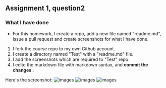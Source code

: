 ## Assignment 1, question2   
  
### What I have done
* For this homework, I create a repo, add a new file named "readme.md", issue a pull request and create screenshots for what I have done.
  
1. I fork the course repo to my own Github account.
2. I create a directory named "Test" with a "readme.md" file.
3. I add the screenshots which are required to "Test" repo.
4. I edite the markdown file with markdown syntax, and **commit the changes** .     

Here's the screenshot:
![images](https://github.com/SHAAAAN/ds4ph-bme/raw/master/Test/question2a.png) 
![images](https://github.com/SHAAAAN/ds4ph-bme/raw/master/Test/question2b.png) 
![images](https://github.com/SHAAAAN/ds4ph-bme/raw/master/Test/question2c.png) 

